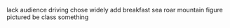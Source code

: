 lack audience driving chose widely add breakfast sea roar mountain figure pictured be class something